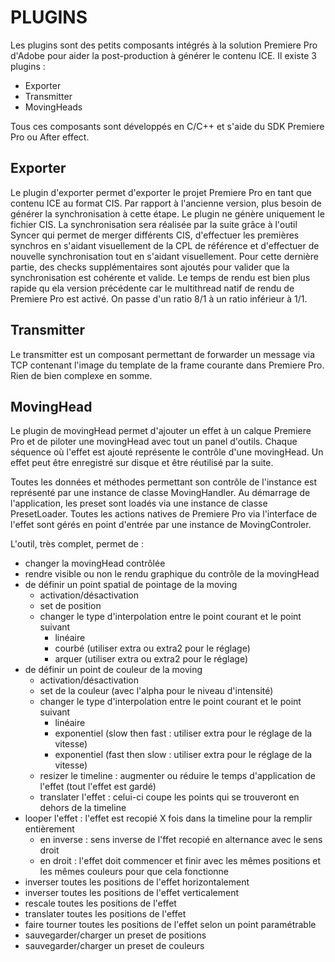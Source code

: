 # PLUGINS

Les plugins sont des petits composants intégrés à la solution Premiere Pro d'Adobe pour aider la post-production à générer le contenu ICE. Il existe 3 plugins : 

- Exporter
- Transmitter
- MovingHeads

Tous ces composants sont développés en C/C++ et s'aide du SDK Premiere Pro ou After effect.

## Exporter 

Le plugin d'exporter permet d'exporter le projet Premiere Pro en tant que contenu ICE au format CIS.
Par rapport à l'ancienne version, plus besoin de générer la synchronisation à cette étape. Le plugin ne génère uniquement le fichier CIS. La synchronisation sera réalisée par la suite grâce à l'outil Syncer qui permet de merger différents CIS, d'effectuer les premières synchros en s'aidant visuellement de la CPL de référence et d'effectuer de nouvelle synchronisation tout en s'aidant visuellement. Pour cette dernière partie, des checks supplémentaires sont ajoutés pour valider que la synchronisation est cohérente et valide. Le temps de rendu est bien plus rapide qu ela version précédente car le multithread natif de rendu de Premiere Pro est activé.
On passe d'un ratio 8/1 à un ratio inférieur à 1/1.

## Transmitter

Le transmitter est un composant permettant de forwarder un message via TCP contenant l'image du template de la frame courante dans Premiere Pro. Rien de bien complexe en somme.

## MovingHead

Le plugin de movingHead permet d'ajouter un effet à un calque Premiere Pro et de piloter une movingHead avec tout un panel d'outils.
Chaque séquence où l'effet est ajouté représente le contrôle d'une movingHead. Un effet peut être enregistré sur disque et être réutilisé par la suite.

Toutes les données et méthodes permettant son contrôle de l'instance est représenté par une instance de classe MovingHandler.
Au démarrage de l'application, les preset sont loadés via une instance de classe PresetLoader.
Toutes les actions natives de Premiere Pro via l'interface de l'effet sont gérés en point d'entrée par une instance de MovingControler.  

L'outil, très complet, permet de : 

- changer la movingHead contrôlée
- rendre visible ou non le rendu graphique du contrôle de la movingHead
- de définir un point spatial de pointage de la moving
    - activation/désactivation
    - set de position
    - changer le type d'interpolation entre le point courant et le point suivant
        - linéaire
        - courbé (utiliser extra ou extra2 pour le réglage)
        - arquer (utiliser extra ou extra2 pour le réglage)
- de définir un point de couleur de la moving
    - activation/désactivation
    - set de la couleur (avec l'alpha pour le niveau d'intensité)
    - changer le type d'interpolation entre le point courant et le point suivant
        - linéaire
        - exponentiel (slow then fast : utiliser extra pour le réglage de la vitesse)
        - exponentiel (fast then slow : utiliser extra pour le réglage de la vitesse)
    - resizer le timeline : augmenter ou réduire le temps d'application de l'effet (tout l'effet est gardé)
    - translater l'effet : celui-ci coupe les points qui se trouveront en dehors de la timeline
- looper l'effet : l'effet est recopié X fois dans la timeline pour la remplir entièrement
    - en inverse : sens inverse de l'ffet recopié en alternance avec le sens droit
    - en droit : l'effet doit commencer et finir avec les mêmes positions et les mêmes couleurs pour que cela fonctionne
- inverser toutes les positions de l'effet horizontalement
- inverser toutes les positions de l'effet verticalement
- rescale toutes les positions de l'effet
- translater toutes les positions de l'effet
- faire tourner toutes les positions de l'effet selon un point paramétrable
- sauvegarder/charger un preset de positions
- sauvegarder/charger un preset de couleurs